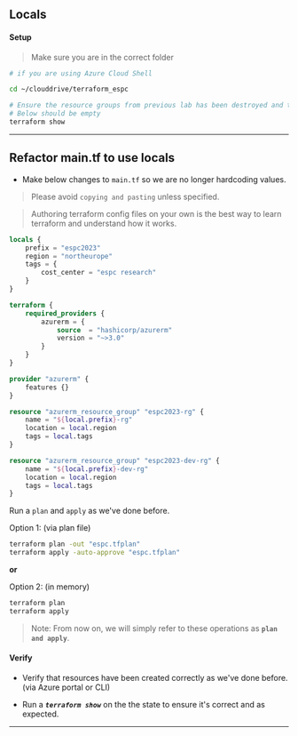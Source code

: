 ## Locals

#### Setup

> Make sure you are in the correct folder

```bash
# if you are using Azure Cloud Shell

cd ~/clouddrive/terraform_espc

# Ensure the resource groups from previous lab has been destroyed and tf state is clean
# Below should be empty
terraform show
```
---

## Refactor main.tf to use locals

* Make below changes to `main.tf` so we are no longer hardcoding values.

> Please avoid `copying and pasting` unless specified. 

> Authoring terraform config files on your own is the best way to learn terraform and understand how it works.


```terraform
locals {   
    prefix = "espc2023"
    region = "northeurope"
    tags = {
        cost_center = "espc research"
    }
}

terraform {
    required_providers {
        azurerm = {
            source  = "hashicorp/azurerm"
            version = "~>3.0"
        }
    }
}

provider "azurerm" {
    features {}    
}

resource "azurerm_resource_group" "espc2023-rg" {
    name = "${local.prefix}-rg"
    location = local.region
    tags = local.tags
}

resource "azurerm_resource_group" "espc2023-dev-rg" {    
    name = "${local.prefix}-dev-rg"
    location = local.region
    tags = local.tags
}

```
Run a `plan` and `apply` as we've done before. 

Option 1: (via plan file)
```bash
terraform plan -out "espc.tfplan"
terraform apply -auto-approve "espc.tfplan" 
```

**or**

Option 2: (in memory)
```bash
terraform plan
terraform apply
```

> Note: From now on, we will simply refer to these operations as **`plan and apply`**.

#### Verify

* Verify that resources have been created correctly as we've done before. (via Azure portal or CLI)

* Run a **_`terraform show`_** on the the state to ensure it's correct and as expected.

----
